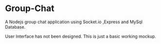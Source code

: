 # Group-Chat
A Nodejs group chat application using Socket.io ,Express and MySql Database.

User Interface has not been designed. This is just a basic working mockup.